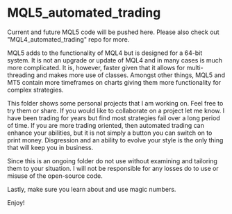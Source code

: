 # MQL5_automated_trading

Current and future MQL5 code will be pushed here. Please also check out "MQL4_automated_trading" repo for more. 

MQL5 adds to the functionality of MQL4 but is designed for a 64-bit system. It is not an upgrade or update of MQL4 and in many cases is much more complicated. It is, however, faster given that it allows for multi-threading and makes more use of classes. Amongst other things, MQL5 and MT5 contain more timeframes on charts giving them more functionality for complex strategies. 

This folder shows some personal projects that I am working on. Feel free to try them or share. If you would like to collaborate on a project let me know. I have been trading for years but find most strategies fail over a long period of time. If you are more trading oriented, then automated trading can enhance your abilities, but it is not simply a button you can switch on to print money. Disgression and an ability to evolve your style is the only thing that will keep you in business. 

Since this is an ongoing folder do not use without examining and tailoring them to your situation. I will not be responsible for any losses do to use or misuse of the open-source code.

Lastly, make sure you learn about and use magic numbers. 

Enjoy!
